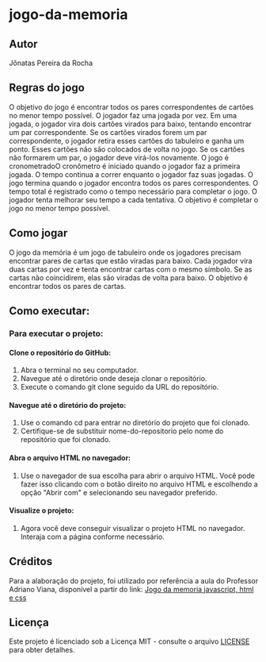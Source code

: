 # jogo-da-memoria

## Autor
Jônatas Pereira da Rocha

## Regras do jogo
O objetivo do jogo é encontrar todos os pares correspondentes de cartões no menor tempo possível. O jogador faz uma jogada por vez. Em uma jogada, o jogador vira dois cartões virados para baixo, tentando encontrar um par correspondente. Se os cartões virados forem um par correspondente, o jogador retira esses cartões do tabuleiro e ganha um ponto. Esses cartões não são colocados de volta no jogo. Se os cartões não formarem um par, o jogador deve virá-los novamente. O jogo é cronometradoO cronômetro é iniciado quando o jogador faz a primeira jogada. O tempo continua a correr enquanto o jogador faz suas jogadas. O jogo termina quando o jogador encontra todos os pares correspondentes. O tempo total é registrado como o tempo necessário para completar o jogo. O jogador tenta melhorar seu tempo a cada tentativa. O objetivo é completar o jogo no menor tempo possível.

## Como jogar
O jogo da memória é um jogo de tabuleiro onde os jogadores precisam encontrar pares de cartas que estão viradas para baixo. Cada jogador vira duas cartas por vez e tenta encontrar cartas com o mesmo símbolo. Se as cartas não coincidirem, elas são viradas de volta para baixo. O objetivo é encontrar todos os pares de cartas.


## Como executar:
### Para executar o projeto:
#### Clone o repositório do GitHub:
1. Abra o terminal no seu computador.
2. Navegue até o diretório onde deseja clonar o repositório.
3. Execute o comando git clone seguido da URL do repositório.

#### Navegue até o diretório do projeto:
1. Use o comando cd para entrar no diretório do projeto que foi clonado.
2. Certifique-se de substituir nome-do-repositorio pelo nome do repositório que foi clonado.

#### Abra o arquivo HTML no navegador:
1. Use o navegador de sua escolha para abrir o arquivo HTML. Você pode fazer isso clicando com o botão direito no arquivo HTML e escolhendo a opção "Abrir com" e selecionando seu navegador preferido.

#### Visualize o projeto:
1. Agora você deve conseguir visualizar o projeto HTML no navegador. Interaja com a página conforme necessário.


## Créditos
Para a alaboração do projeto, foi utilizado por referência a aula do Professor Adriano Viana, disponível a partir do link: [Jogo da memoria javascript, html e css](https://www.youtube.com/watch?v=0SeqdHCBYVo&ab_channel=AdrianoViana)
## Licença

Este projeto é licenciado sob a Licença MIT - consulte o arquivo [LICENSE](LICENSE) para obter detalhes.